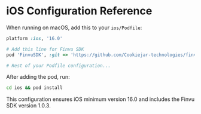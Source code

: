 # iOS Configuration Reference

When running on macOS, add this to your `ios/Podfile`:

```ruby
platform :ios, '16.0'

# Add this line for Finvu SDK
pod 'FinvuSDK', :git => 'https://github.com/Cookiejar-technologies/finvu_ios_sdk.git', :tag => '1.0.3'

# Rest of your Podfile configuration...
```

After adding the pod, run:
```bash
cd ios && pod install
```

This configuration ensures iOS minimum version 16.0 and includes the Finvu SDK version 1.0.3.